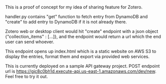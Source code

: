 This is a proof of concept for my idea of sharing feature for Zotero.

handler.py contains "get" function to fetch entry from DynamoDB and "create" to add entry to DynamoDB if it is not already there.

Zotero web or desktop client would hit "create" endpoint with a json object {"collection_items" : [...]}, and the 
endpoint would return a url which the end user can send whoever.

This endpoint opens up index.html which is a static website on AWS S3 to display the entries, format them and export via provided
web services.

This is currently deployed on a sample API gateway project. 
POST endpoint url is https://gjc8c0bh1d.execute-api.us-east-1.amazonaws.com/dev/new. Feel free to try it out.